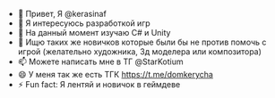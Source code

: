 - 👋 Привет, Я @kerasinaf
- 👀 Я интересуюсь разработкой игр
- 🌱 На данный момент изучаю С# и Unity
- 💞️ Ищю таких же новичков которые были бы не против помочь с игрой (желательно художника, 3д моделера или композитора)
- 📫 Можете написать мне в ТГ @StarKotium
- 😄 У меня так же есть ТГК https://t.me/domkerycha
- ⚡ Fun fact: Я лентяй и новичок в геймдеве

<!--
kerasinaf/kerasinaf is a ✨ special ✨ repository because its `README.md` (this file) appears on your GitHub profile.
You can click the Preview link to take a look at your changes.
--->
